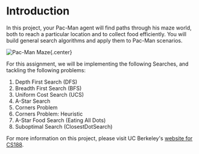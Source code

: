 # Introduction

In this project, your Pac-Man agent will find paths through his maze world, both to reach a particular location and to collect food efficiently. You will build general search algorithms and apply them to Pac-Man scenarios.

![Pac-Man Maze](https://github.com/ngbolin/pacman_projects/blob/master/images/maze.png){.center}
          
For this assignment, we will be implementing the following Searches, and tackling the following problems:

1. Depth First Search (DFS)
2. Breadth First Search (BFS)
3. Uniform Cost Search (UCS)
4. A-Star Search
5. Corners Problem
6. Corners Problem: Heuristic
7. A-Star Food Search (Eating All Dots)
8. Suboptimal Search (ClosestDotSearch)

For more information on this project, please visit UC Berkeley's [website for CS188](http://ai.berkeley.edu/search.html).
